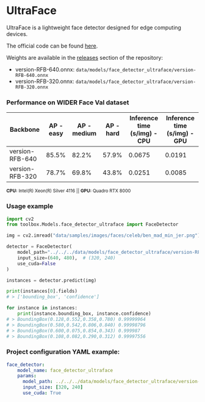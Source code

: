 # UltraFace

UltraFace is a lightweight face detector designed for edge computing devices.

The official code can be found [here](https://github.com/Linzaer/Ultra-Light-Fast-Generic-Face-Detector-1MB).

Weights are available in the [releases](https://github.com/CommuniCityProject/communicity_toolbox/releases) section of the repository:
- version-RFB-640.onnx: ``data/models/face_detector_ultraface/version-RFB-640.onnx``
- version-RFB-320.onnx: ``data/models/face_detector_ultraface/version-RFB-320.onnx``

### Performance on WIDER Face Val dataset

| Backbone | AP - easy | AP - medium | AP - hard | Inference time (s/img) - CPU | Inference time (s/img) - GPU|
|-|-|-|-|-|-|
| version-RFB-640 | 85.5% | 82.2% | 57.9% | 0.0675 | 0.0191 |
| version-RFB-320 | 78.7% | 69.8% | 43.8% | 0.0251 | 0.0085 |

<sup>**CPU:** Intel(R) Xeon(R) Silver 4116 || **GPU:** Quadro RTX 8000</sup>

### Usage example

```python
import cv2
from toolbox.Models.face_detector_ultraface import FaceDetector

img = cv2.imread("data/samples/images/faces/celeb/ben_mad_min_jer.png")

detector = FaceDetector(
    model_path="../../../data/models/face_detector_ultraface/version-RFB-640.onnx",
    input_size=(640, 480),  # (320, 240)
    use_cuda=False
)

instances = detector.predict(img)

print(instances[0].fields)
# > ['bounding_box', 'confidence']

for instance in instances:
    print(instance.bounding_box, instance.confidence)
# > BoundingBox(0.128,0.552,0.358,0.780) 0.99999964
# > BoundingBox(0.580,0.542,0.806,0.840) 0.99998796
# > BoundingBox(0.600,0.075,0.854,0.343) 0.999987
# > BoundingBox(0.108,0.082,0.290,0.312) 0.99997556
```

### Project configuration YAML example:

```yaml
face_detector:
    model_name: face_detector_ultraface
    params:
      model_path: ../../../data/models/face_detector_ultraface/version-RFB-320.onnx
      input_size: [320, 240]
      use_cuda: True
```
